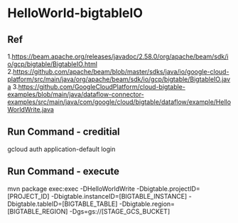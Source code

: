 # HelloWorld-bigtableIO

## Ref
1.https://beam.apache.org/releases/javadoc/2.58.0/org/apache/beam/sdk/io/gcp/bigtable/BigtableIO.html
2.https://github.com/apache/beam/blob/master/sdks/java/io/google-cloud-platform/src/main/java/org/apache/beam/sdk/io/gcp/bigtable/BigtableIO.java
3.https://github.com/GoogleCloudPlatform/cloud-bigtable-examples/blob/main/java/dataflow-connector-examples/src/main/java/com/google/cloud/bigtable/dataflow/example/HelloWorldWrite.java

## Run Command - creditial
gcloud auth application-default login

## Run Command - execute
mvn package exec:exec -DHelloWorldWrite -Dbigtable.projectID=[PROJECT_ID] -Dbigtable.instanceID=[BIGTABLE_INSTANCE] -Dbigtable.tableID=[BIGTABLE_TABLE] -Dbigtable.region=[BIGTABLE_REGION] -Dgs=gs://[STAGE_GCS_BUCKET]
